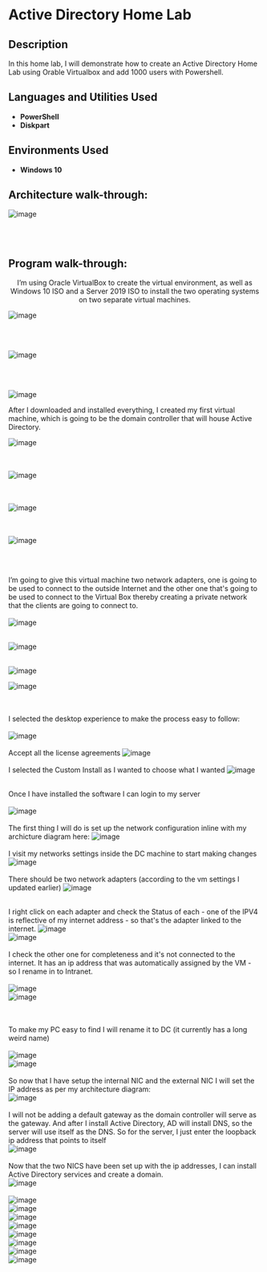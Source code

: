 <h1>Active Directory Home Lab</h1>

<h2>Description</h2>
In this home lab, I will demonstrate how to create an Active Directory Home Lab using Orable Virtualbox and add 1000 users with Powershell.
<br />


<h2>Languages and Utilities Used</h2>

- <b>PowerShell</b> 
- <b>Diskpart</b>

<h2>Environments Used </h2>

- <b>Windows 10</b> 

<h2>Architecture walk-through:</h2>

<p align="center">

 
![image](https://github.com/nobudlamini/ActiveDirectoryLab/assets/150668386/e5dc0805-82b4-4b61-afce-0c53ad401f24)

<br />
<br />


<h2>Program walk-through:</h2>

<p align="center">
I’m using Oracle VirtualBox to create the virtual environment, as well as Windows 10 ISO and a Server 2019 ISO to install the two operating systems on two separate virtual machines. <br/>
 
![image](https://github.com/nobudlamini/ActiveDirectoryLab/assets/150668386/92ed38c0-8199-4928-abe8-9f9e83de9750)

</br></br>

![image](https://github.com/nobudlamini/ActiveDirectoryLab/assets/150668386/39ee9777-5ae5-4476-955c-775f6bbb6778)

</br></br>

![image](https://github.com/nobudlamini/ActiveDirectoryLab/assets/150668386/e934585a-2aca-4c82-b533-1422d81d3c92)

After I downloaded and installed everything, I created my first virtual machine, which is going to be the domain controller that will house Active Directory. 

![image](https://github.com/nobudlamini/ActiveDirectoryLab/assets/150668386/aaf97988-7cf1-40d9-a42f-b6a91fa8312c)

</br></br>
![image](https://github.com/nobudlamini/ActiveDirectoryLab/assets/150668386/67c564bb-3abd-422b-9865-18826cc19762)

</br></br>
![image](https://github.com/nobudlamini/ActiveDirectoryLab/assets/150668386/b5294bf6-fbbe-412e-9303-463c79d5f29a)

</br></br>
![image](https://github.com/nobudlamini/ActiveDirectoryLab/assets/150668386/86d8cfd2-9f47-4c78-a281-8f3e06c12614)

<br />
<br />

I’m going to give this virtual machine two network adapters, one is going to be used to connect to the outside Internet and the other one that's going to be used to connect to the Virtual Box thereby creating a private network that the clients are going to connect to. 
</br></br>
![image](https://github.com/nobudlamini/ActiveDirectoryLab/assets/150668386/b8a3eeb0-11a3-4475-8cec-43adafef9a84)
</br></br>

![image](https://github.com/nobudlamini/ActiveDirectoryLab/assets/150668386/618cd873-1cdf-42f5-8940-1a22676cabac)
</br></br>

![image](https://github.com/nobudlamini/ActiveDirectoryLab/assets/150668386/6d15089a-2af7-44de-aeb1-666bba1de573)
</br>

![image](https://github.com/nobudlamini/ActiveDirectoryLab/assets/150668386/afcf1b96-7bbe-4ad4-ab59-ffa332547b01)

</br></br>
I selected the desktop experience to make the process easy to follow:
</br></br>
![image](https://github.com/nobudlamini/ActiveDirectoryLab/assets/150668386/7f1ea876-4b9b-428b-bea3-c2f6a277d011)
</br></br>
Accept all the license agreements
![image](https://github.com/nobudlamini/ActiveDirectoryLab/assets/150668386/e73d7f2d-6100-4d78-9439-1b7531b84397)
</br></br>
I selected the Custom Install as I wanted to choose what I wanted
![image](https://github.com/nobudlamini/ActiveDirectoryLab/assets/150668386/7cfb6488-590d-463d-b482-0b5e27f7c141)
</br></br>

Once I have installed the software I can login to my server
</br></br>
![image](https://github.com/nobudlamini/ActiveDirectoryLab/assets/150668386/ba5273cf-d9c2-4c3b-8312-59508e6c96c0)
</br></br>
The first thing I will do is set up the network configuration inline with my archicture diagram here:
![image](https://github.com/nobudlamini/ActiveDirectoryLab/assets/150668386/feb59ff3-10c3-470c-a34e-ff45c4dc9791)
</br></br>
I visit my networks settings inside the DC machine to start making changes
![image](https://github.com/nobudlamini/ActiveDirectoryLab/assets/150668386/996de5f5-ad9d-4f23-84a6-019819f51af9)
</br></br>
There should be two network adapters (according to the vm settings I updated earlier)
![image](https://github.com/nobudlamini/ActiveDirectoryLab/assets/150668386/692d0326-c2ea-4417-a2f9-f9c6948ec940)
</br></br>

I right click on each adapter and check the Status of each - one of the IPV4 is reflective of my internet address - so that's the adapter linked to the internet.
![image](https://github.com/nobudlamini/ActiveDirectoryLab/assets/150668386/8e715361-18ac-423d-a825-323c78a067d1)
</br>
![image](https://github.com/nobudlamini/ActiveDirectoryLab/assets/150668386/6fbe7880-6ed8-4a2a-b35f-4af31349561b)
</br></br>
I check the other one for completeness and it's not connected to the internet. It has an ip address that was automatically assigned by the VM - so I rename in to Intranet.
</br></br>
![image](https://github.com/nobudlamini/ActiveDirectoryLab/assets/150668386/0e8109a5-a902-49a6-aeb2-3ed39e75f0d0)
</br>
![image](https://github.com/nobudlamini/ActiveDirectoryLab/assets/150668386/0f4a1e78-6b50-4ee5-a27e-944d3c1a1abf)

</br></br>
To make my PC easy to find I will rename it to DC (it currently has a long weird name)
</br></br>
![image](https://github.com/nobudlamini/ActiveDirectoryLab/assets/150668386/06cf14e0-b2d5-4a29-914b-0af5a55064f7)
</br>
![image](https://github.com/nobudlamini/ActiveDirectoryLab/assets/150668386/0fb9df7f-2175-44cd-9f8d-d8be153f6400)
</br></br>
So  now that I have setup the internal NIC and the external NIC I will set the IP address as per my architecture diagram:
</br>
![image](https://github.com/nobudlamini/ActiveDirectoryLab/assets/150668386/f69f2ebd-1f83-4270-b614-47ff0671fec1)
</br></br>
I will not be adding a default gateway as the domain controller will serve as the gateway. And after I install Active Directory, AD will install DNS, so the server will use itself as the DNS. So for the server, I just enter the loopback ip address that points to itself
</br>
![image](https://github.com/nobudlamini/ActiveDirectoryLab/assets/150668386/02fd82e8-92d2-4f17-a38e-638a349da70b)
</br></br>
Now that the two NICS have been set up with the ip addresses, I can install Active Directory services and create a domain.
</br>
![image](https://github.com/nobudlamini/ActiveDirectoryLab/assets/150668386/59b07348-9f43-41e8-ada5-96af78233ea1)
</br></br>
![image](https://github.com/nobudlamini/ActiveDirectoryLab/assets/150668386/ee3e5b5c-b9ab-49f9-afd9-f4e9366cd90b)
</br>
![image](https://github.com/nobudlamini/ActiveDirectoryLab/assets/150668386/92890e5f-96a9-4af1-9b7f-157ae538c046)
</br>
![image](https://github.com/nobudlamini/ActiveDirectoryLab/assets/150668386/b88ab55f-7a04-42c0-af2e-6221cd67bc56)
</br>
![image](https://github.com/nobudlamini/ActiveDirectoryLab/assets/150668386/5c4ce57f-10aa-45ca-bc35-6db0f9bec106)
</br>
![image](https://github.com/nobudlamini/ActiveDirectoryLab/assets/150668386/defb4f46-55ba-40b3-aceb-965304562c26)
</br>
![image](https://github.com/nobudlamini/ActiveDirectoryLab/assets/150668386/4b0aff93-83ca-44af-b26e-513977f7ab99)
</br>
![image](https://github.com/nobudlamini/ActiveDirectoryLab/assets/150668386/32fe64f6-e57c-40c8-aedf-a2e683842a9f)
</br>
![image](https://github.com/nobudlamini/ActiveDirectoryLab/assets/150668386/533d621c-d21c-4a5e-b51c-ca873dfc8afa)
</br></br>









